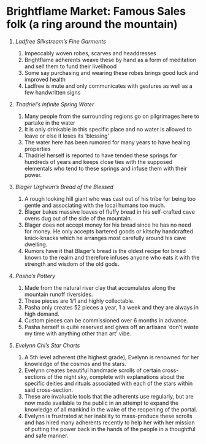 # Brightflame Market: Famous Sales folk (a ring around the mountain)

1. _Ladfree Silkstream’s Fine Garments_
    1. Impeccably woven robes, scarves and headdresses
    2. Brightflame adherents weave these by hand as a form of meditation and sell them to fund their livelihood
    3. Some say purchasing and wearing these robes brings good luck and improved health
    4. Ladfree is mute and only communicates with gestures as well as a few handwritten signs

2. _Thadriel’s Infinite Spring Water_
    1. Many people from the surrounding regions go on pilgrimages here to partake in the water
    2. It is only drinkable in this specific place and no water is allowed to leave or else it loses its ‘blessing’
    3. The water here has been rumored for many years to have healing properties
    4. Thadriel herself is reported to have tended these springs for hundreds of years and keeps close ties with the supposed elementals who tend to these springs and infuse them with their power.

3. _Blager Urgheim’s Bread of the Blessed_
    1. A rough looking hill giant who was cast out of his tribe for being too gentle and associating with the local humans too much.
    2. Blager bakes massive loaves of fluffy bread in his self-crafted cave ovens dug out of the side of the mountain.
    3. Blager does not accept money for his bread since he has no need for money. He only accepts bartered goods or kitschy handcrafted knick-knacks which he arranges most carefully around his cave dwelling.
    4. Rumors have it that Blager’s bread is the oldest recipe for bread known to the realm and therefore infuses anyone who eats it with the strength and wisdom of the old gods.

4. _Pasha’s Pottery_
    1. Made from the natural river clay that accumulates along the mountain runoff riversides.
    2. These pieces are 1/1 and highly collectable.
    3. Pasha only creates 52 pieces a year, 1 a week and they are always in high demand.
    4. Custom pieces can be commissioned over 6 months in advance.
    5. Pasha herself is quite reserved and gives off an artisans ‘don’t waste my time with anything other than art’ vibe.

5. _Evelynn Chi’s Star Charts_
    1. A 5th level adherent (the highest grade), Evelynn is renowned for her knowledge of the cosmos and the stars.
    2. Evelynn creates beautiful handmade scrolls of certain cross-sections of the night sky, complete with explanations about the specific deities and rituals associated with each of the stars within said cross-section.
    3. These are invaluable tools that the adherents use regularly, but are now made available to the public in an attempt to expand the knowledge of all mankind in the wake of the reopening of the portal.
    4. Evelynn is frustrated at her inability to mass-produce these scrolls and has hired many adherents recently to help her with her mission of putting the power back in the hands of the people in a thoughtful and safe manner.
